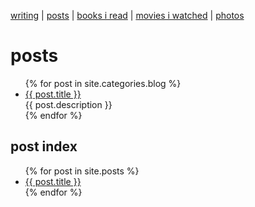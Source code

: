 [writing](index.md) | [posts](posts.md) | [books i read](books.md) | [movies i watched](movies.md) | [photos](http://vsco.co/brookshelley/images/1)

# posts

<div>
  <ul>
    {% for post in site.categories.blog %}
    <li>
      <a href="{{ post.url }}" class="title">{{ post.title }}</a>
      <div class="title-desc">{{ post.description }}</div>
    </li>
    {% endfor %}
  </ul>
</div>

## post index
<ul>
  {% for post in site.posts %}
    <li>
      <a href="{{ post.url }}">{{ post.title }}</a>
    </li>
  {% endfor %}
</ul>
